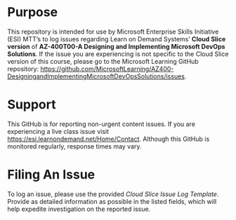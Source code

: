 
# Purpose

This repository is intended for use by Microsoft Enterprise Skills Initiative (ESI) MTT’s to log issues regarding Learn on Demand Systems’ **Cloud Slice version** of **AZ-400T00-A Designing and Implementing Microsoft DevOps Solutions**. If the issue you are experiencing is not specific to the Cloud Slice version of this course, please go to the Microsoft Learning GitHub repository: https://github.com/MicrosoftLearning/AZ400-DesigningandImplementingMicrosoftDevOpsSolutions/issues.

# Support
This GitHub is for reporting non-urgent content issues. If you are experiencing a live class issue visit https://esi.learnondemand.net/Home/Contact. Although this GitHub is monitored regularly, response times may vary. 



# Filing An Issue

To log an issue, please use the provided *Cloud Slice Issue Log Template*. Provide as detailed information as possible in the listed fields, which will help expedite investigation on the reported issue.

